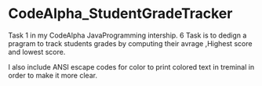 # CodeAlpha_StudentGradeTracker
Task 1 in my CodeAlpha JavaProgramming intership.
6
Task is to dedign a pragram to track students grades by computing their avrage ,Highest score and lowest score.

I also include ANSI escape codes for color to print colored text in treminal in order to make it more clear.
